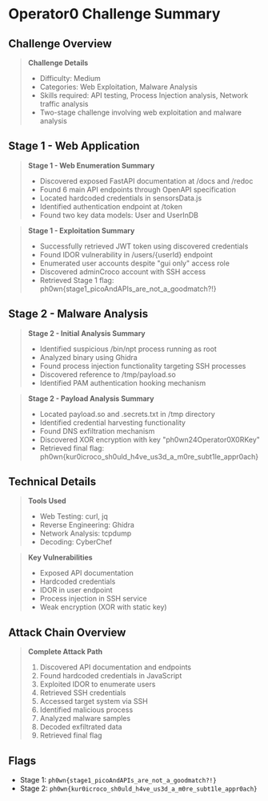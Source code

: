 # Operator0 Challenge Summary

## Challenge Overview
> **Challenge Details**
> - Difficulty: Medium
> - Categories: Web Exploitation, Malware Analysis
> - Skills required: API testing, Process Injection analysis, Network traffic analysis
> - Two-stage challenge involving web exploitation and malware analysis

## Stage 1 - Web Application

> **Stage 1 - Web Enumeration Summary**
> - Discovered exposed FastAPI documentation at /docs and /redoc
> - Found 6 main API endpoints through OpenAPI specification
> - Located hardcoded credentials in sensorsData.js
> - Identified authentication endpoint at /token
> - Found two key data models: User and UserInDB

> **Stage 1 - Exploitation Summary**
> - Successfully retrieved JWT token using discovered credentials
> - Found IDOR vulnerability in /users/{userId} endpoint
> - Enumerated user accounts despite "gui only" access role
> - Discovered adminCroco account with SSH access
> - Retrieved Stage 1 flag: ph0wn{stage1_picoAndAPIs_are_not_a_goodmatch?!}

## Stage 2 - Malware Analysis

> **Stage 2 - Initial Analysis Summary**
> - Identified suspicious /bin/npt process running as root
> - Analyzed binary using Ghidra
> - Found process injection functionality targeting SSH processes
> - Discovered reference to /tmp/payload.so
> - Identified PAM authentication hooking mechanism

> **Stage 2 - Payload Analysis Summary**
> - Located payload.so and .secrets.txt in /tmp directory
> - Identified credential harvesting functionality
> - Found DNS exfiltration mechanism
> - Discovered XOR encryption with key "ph0wn24Operator0X0RKey"
> - Retrieved final flag: ph0wn{kur0icroco_sh0uld_h4ve_us3d_a_m0re_subt1le_appr0ach}

## Technical Details

> **Tools Used**
> - Web Testing: curl, jq
> - Reverse Engineering: Ghidra
> - Network Analysis: tcpdump
> - Decoding: CyberChef

> **Key Vulnerabilities**
> - Exposed API documentation
> - Hardcoded credentials
> - IDOR in user endpoint
> - Process injection in SSH service
> - Weak encryption (XOR with static key)

## Attack Chain Overview

> **Complete Attack Path**
> 1. Discovered API documentation and endpoints
> 2. Found hardcoded credentials in JavaScript
> 3. Exploited IDOR to enumerate users
> 4. Retrieved SSH credentials
> 5. Accessed target system via SSH
> 6. Identified malicious process
> 7. Analyzed malware samples
> 8. Decoded exfiltrated data
> 9. Retrieved final flag

## Flags
- Stage 1: `ph0wn{stage1_picoAndAPIs_are_not_a_goodmatch?!}`
- Stage 2: `ph0wn{kur0icroco_sh0uld_h4ve_us3d_a_m0re_subt1le_appr0ach}` 